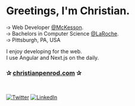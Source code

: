 # Greetings, I'm Christian.

➩ Web Developer [@McKesson](https://www.mckesson.com/). <br />
➩ Bachelors in Computer Science [@LaRoche](https://www.laroche.edu/Academics/Areas_of_Study/Computer_Science/Degrees_and_Requirements/?pid=16). <br />
➩ Pittsburgh, PA, USA <br />

I enjoy developing for the web.<br />
I use Angular and Next.js on the daily.<br />

### ✰ [christianpenrod.com](https://christianpenrod.com) ✰

<br />

 [![Twitter](https://img.shields.io/badge/Twitter-%231DA1F2.svg?logo=Twitter&logoColor=white)](https://twitter.com/penrodlol) [![LinkedIn](https://img.shields.io/badge/LinkedIn-%230077B5.svg?logo=linkedin&logoColor=white)](https://linkedin.com/in/christian-penrod-07618314b)
